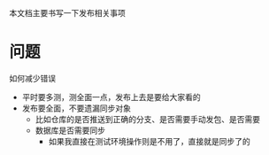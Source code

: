 本文档主要书写一下发布相关事项

# 问题

如何减少错误

- 平时要多测，测全面一点，发布上去是要给大家看的
- 发布要全面，不要遗漏同步对象
  - 比如仓库的是否推送到正确的分支、是否需要手动发包、是否需要
  - 数据库是否需要同步
    - 如果我直接在测试环境操作则是不用了，直接就是同步了的

